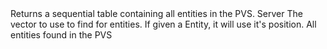 <function name="FindInPVS" parent="pvs" type="libraryfunc">
	<description>
		Returns a sequential table containing all entities in the PVS.
	</description>
	<realm>Server</realm>
	<args>
		<arg name="position" type="Vector">The vector to use to find for entities. If given a Entity, it will use it's position.</arg>
	</args>
	<rets>
		<ret name="entities" type="table">All entities found in the PVS</ret>
	</rets>
</function>